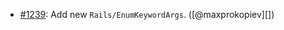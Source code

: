 * [#1239](https://github.com/rubocop/rubocop-rails/pull/1239): Add new `Rails/EnumKeywordArgs`. ([@maxprokopiev][])
